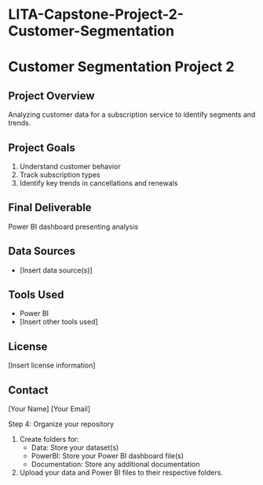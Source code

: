 # LITA-Capstone-Project-2-Customer-Segmentation

# Customer Segmentation Project 2

## Project Overview

Analyzing customer data for a subscription service to identify segments and trends.

## Project Goals

1. Understand customer behavior
2. Track subscription types
3. Identify key trends in cancellations and renewals

## Final Deliverable

Power BI dashboard presenting analysis

## Data Sources

* [Insert data source(s)]

## Tools Used

* Power BI
* [Insert other tools used]

## License

[Insert license information]

## Contact

[Your Name]
[Your Email]


Step 4: Organize your repository

1. Create folders for:
    - Data: Store your dataset(s)
    - PowerBI: Store your Power BI dashboard file(s)
    - Documentation: Store any additional documentation
2. Upload your data and Power BI files to their respective folders.
